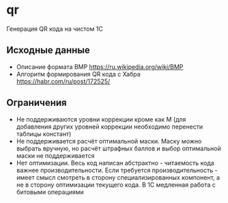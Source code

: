 # qr
Генерация QR кода на чистом 1С

## Исходные данные

* Описание формата BMP https://ru.wikipedia.org/wiki/BMP
* Алгоритм формирования QR кода с Хабра https://habr.com/ru/post/172525/

## Ограничения
* Не поддерживаются уровни коррекции кроме как M (для добавления других уровней коррекции необходимо перенести таблицы констант)
* Не поддерживается расчёт оптимальной маски. Маску можно выбрать вручную, но расчёт штрафных баллов и выбор оптимальной маски не поддерживается
* Нет оптимизации. Весь код написан абстрактно - читаемость кода важнее производительности. Если требуется производительность - имеет смысл смотреть в сторону специализированных компонент, а не в сторону оптимизации текущего кода. В 1С медленная работа с битовыми операциями
